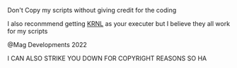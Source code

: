 Don't Copy my scripts without giving credit for the coding

I also reconmmend getting [KRNL](krnl.ca) as your executer but I believe they all work for my scripts 

@Mag Developments 2022

I CAN ALSO STRIKE YOU DOWN FOR COPYRIGHT REASONS SO HA
